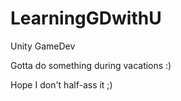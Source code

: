 LearningGDwithU
===============

Unity GameDev

Gotta do something during vacations :)

Hope I don't half-ass it ;)
